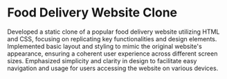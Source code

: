 # Food Delivery Website Clone
 Developed a static clone of a popular food delivery website utilizing HTML and CSS, focusing on replicating key functionalities and design elements. Implemented basic layout and styling to mimic the original website's appearance, ensuring a coherent user experience across different screen sizes. Emphasized simplicity and clarity in design to facilitate easy navigation and usage for users accessing the website on various devices.
